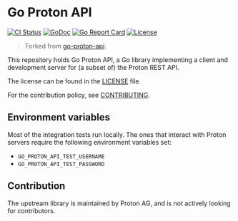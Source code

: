 # Go Proton API

<a href="https://github.com/henrybear327/go-proton-api/actions/workflows/check.yml"><img src="https://github.com/henrybear327/go-proton-api/actions/workflows/check.yml/badge.svg?branch=master" alt="CI Status"></a>
<a href="https://pkg.go.dev/github.com/henrybear327/go-proton-api"><img src="https://pkg.go.dev/badge/github.com/henrybear327/go-proton-api" alt="GoDoc"></a>
<a href="https://goreportcard.com/report/github.com/henrybear327/go-proton-api"><img src="https://goreportcard.com/badge/github.com/henrybear327/go-proton-api" alt="Go Report Card"></a>
<a href="LICENSE"><img src="https://img.shields.io/github/license/ProtonMail/go-proton-api.svg" alt="License"></a>

> Forked from [go-proton-api](https://github.com/ProtonMail/go-proton-api).

This repository holds Go Proton API, a Go library implementing a client and development server for (a subset of) the Proton REST API.

The license can be found in the [LICENSE](./LICENSE) file.

For the contribution policy, see [CONTRIBUTING](./CONTRIBUTING.md).

## Environment variables

Most of the integration tests run locally. The ones that interact with Proton servers require the following environment variables set:

- ```GO_PROTON_API_TEST_USERNAME```
- ```GO_PROTON_API_TEST_PASSWORD```

## Contribution

The upstream library is maintained by Proton AG, and is not actively looking for contributors.
